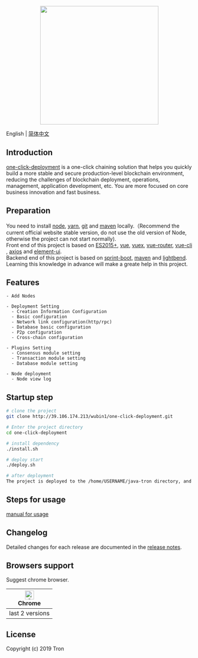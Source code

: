<p align="center">
  <img width="320" src="https://tronscan.org/static/media/tron-banner-1.e40b3379.png">
</p>

English | [简体中文](./README.zh-CN.md)

## Introduction

[one-click-deployment](http://39.106.174.213/wubin1/one-click-deployment) is a one-click chaining solution that helps you quickly build a more stable and secure production-level blockchain environment, reducing the challenges of blockchain deployment, operations, management, application development, etc. You are more focused on core business innovation and fast business.

## Preparation

You need to install [node](https://nodejs.org/), [yarn](https://yarn.bootcss.com/docs/install/#mac-stable), [git](https://git-scm.com/) and [maven](http://maven.apache.org/) locally.（Recommend the current official website stable version, do not use the old version of Node, otherwise the project can not start normally).  
Front end of this project is based on [ES2015+](https://es6.ruanyifeng.com/), [vue](https://cn.vuejs.org/index.html), [vuex](https://vuex.vuejs.org/zh-cn/), [vue-router](https://router.vuejs.org/zh-cn/), [vue-cli](https://github.com/vuejs/vue-cli) , [axios](https://github.com/axios/axios) and [element-ui](https://github.com/ElemeFE/element).  
Backend end of this project is based on [sprint-boot](https://spring.io/projects/spring-boot), [maven](https://maven.apache.org/guides/mini/index.html) and [lightbend](https://github.com/lightbend/config).  
Learning this knowledge in advance will make a greate help in this project.

 <p align="center">
  <!-- <img width="900" src=""> -->
</p>

## Features

```
- Add Nodes

- Deployment Setting
  - Creation Information Configuration
  - Basic configuration
  - Network link configuration(http/rpc)
  - Database basic configuration
  - P2p configuration
  - Cross-chain configuration

- Plugins Setting
  - Consensus module setting
  - Transaction module setting
  - Database module setting

- Node deployment
  - Node view log

```

## Startup step

```bash
# clone the project
git clone http://39.106.174.213/wubin1/one-click-deployment.git

# Enter the project directory
cd one-click-deployment

# install dependency
./install.sh

# deploy start
./deploy.sh

# after deployment
The project is deployed to the /home/USERNAME/java-tron directory, and the deployment log can be viewed on the website.

```

## Steps for usage

[manual for usage](./steps/steps.md)

## Changelog

Detailed changes for each release are documented in the [release notes](http://39.106.174.213/wubin1/one-click-deployment/tags).

## Browsers support

Suggest chrome browser.

|  [<img src="https://raw.githubusercontent.com/alrra/browser-logos/master/src/chrome/chrome_48x48.png" alt="Chrome" width="24px" height="24px" />](https://godban.github.io/browsers-support-badges/)</br>Chrome |
| -------------------------------------------------------------------------------------------------------------------------------------------------------------------------------------------------------------- |
|      last 2 versions                                                                                                                                                                                                |

## License

Copyright (c) 2019 Tron
